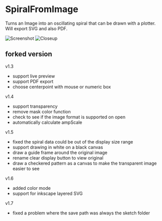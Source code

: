 # SpiralFromImage

Turns an Image into an oscillating spiral that can be drawn with a plotter.
Will export SVG and also PDF.

![Screenshot](https://farm2.staticflickr.com/1466/24176725485_3b9ba61bb1_z.jpg "SpiralFromImage Screenshot")
![Closeup](https://farm2.staticflickr.com/1514/23881095560_33048a514c.jpg "SpiralFromImage Closeup")

## forked version

v1.3

- support live preview
- support PDF export
- choose centerpoint with mouse or numeric box

v1.4

- support transparency
- remove mask color function
- check to see if the image format is supported on open
- automatically calculate ampScale

v1.5

- fixed the spiral data could be out of the display size range
- support drawing in white on a black canvas
- draw a guide frame around the original image
- rename clear display button to view original
- draw a checkered pattern as a canvas to make the transparent image easier to see

v1.6

- added color mode
- support for inkscape layered SVG

v1.7

- fixed a problem where the save path was always the sketch folder
